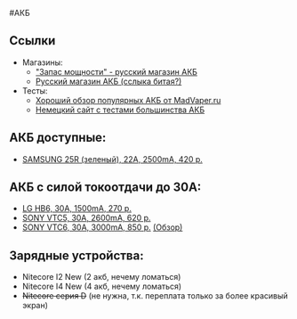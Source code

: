 #АКБ


## Ссылки
* Магазины:
  * ["Запас мощности" - русский магазин АКБ](http://www.zapas-m.ru/shop/CID_hi-drain_Li-Ion-batteries.html)  
  * [Русский магазин АКБ (сслыка битая?)](http://flavourartexpress.ru/li-ion.html)  
* Тесты:
  * [Хороший обзор популярных АКБ от MadVaper.ru](http://madvaper.ru/hi-drain-shit/)
  * [Немецкий сайт с тестами большинства АКБ](http://www.dampfakkus.de/akku_liste-nach-marke.php)

## АКБ доступные:
* [SAMSUNG 25R (зеленый), 22A, 2500mA, 420 р.](http://www.zapas-m.ru/shop/UID_18650_samsung_inr18650_25r_2500mach_3_7v_20a_max_nezashchishchennyy_li_ion_akb.html)

## АКБ с силой токоотдачи до 30A:
* [LG HB6, 30A, 1500mA, 270 р.](http://www.zapas-m.ru/shop/UID_18650_1500mach_lg_inr18650HB6_3_7v_30a_nezashchishchennyy_li_ion_akkumulyator_vysokoy_moshchnosti.html)
* [SONY VTC5, 30A, 2600mA, 620 р.](http://www.zapas-m.ru/shop/UID_18650_sony_us18650vtc5_2600mah_3_6v_30a_max_nezashchishchennyy_li_ion_akb.html)
* [SONY VTC6, 30A, 3000mA, 850 р.](http://www.zapas-m.ru/shop/UID_18650_3000mach_sony_us18650vtc6_3_6v_30a_nezashchishchennyy_li_ion_akkumulyator_vysokoy_moshchnosti.html) [(Обзор)](http://forum.fonarevka.ru/showthread.php?t=33036)

## Зарядные устройства:
* Nitecore I2 New (2 акб, нечему ломаться)
* Nitecore I4 New (4 акб, нечему ломаться)
* ~~Nitecore серия D~~ (не нужна, т.к. переплата только за более красивый экран)

